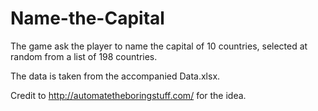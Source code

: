 # Name-the-Capital

The game ask the player to name the capital of 10 countries, selected at random from a list of 198 countries. 

The data is taken from the accompanied Data.xlsx.

Credit to http://automatetheboringstuff.com/ for the idea.
